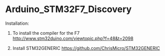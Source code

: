 # Arduino_STM32F7_Discovery

Installation:
1. To install the compiler for the F7
http://www.stm32duino.com/viewtopic.php?f=48&t=2098

2. Install STM32GENERIC
https://github.com/ChrisMicro/STM32GENERIC



